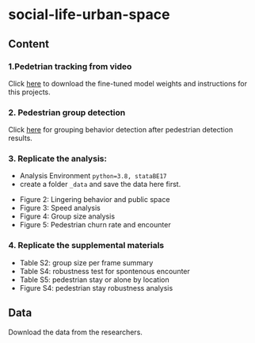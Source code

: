 # social-life-urban-space
## Content
### 1.Pedetrian tracking from video
Click [here](https://github.com/brookefzy/uvi-yolov5-deepsort) to download the fine-tuned model weights and instructions for this projects.

### 2. Pedestrian group detection
Click [here](https://github.com/brookefzy/uvi-public-space) for grouping behavior detection after pedestrian detection results.


### 3. Replicate the analysis:
* Analysis Environment
```python=3.8, stataBE17```
* create a folder `_data` and save the data here first.

- Figure 2: Lingering behavior and public space
- Figure 3: Speed analysis
- Figure 4: Group size analysis
- Figure 5: Pedestrian churn rate and encounter

### 4. Replicate the supplemental materials
- Table S2: group size per frame summary
- Table S4: robustness test for spontenous encounter
- Table S5: pedestrian stay or alone by location
- Figure S4: pedestrian stay robustness analysis


## Data
Download the data from the researchers.
